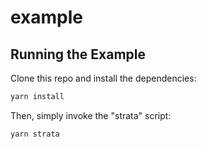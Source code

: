 # example

## Running the Example

Clone this repo and install the dependencies:

```bash
yarn install
```

Then, simply invoke the "strata" script:

```bash
yarn strata
```
